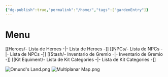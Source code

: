 ```yaml
---
{"dg-publish":true,"permalink":"/home/","tags":["gardenEntry"]}
---
```


# Menu
[[Heroes/- Lista de Heroes -\|- Lista de Heroes -]]
[[NPCs/- Lista de NPCs -\|- Lista de NPCs -]]
[[Stash/- Inventario de Gremio -\|- Inventario de Gremio -]]
[[Kit Equiment/- Lista de Kit Categories -\|- Lista de Kit Categories -]]

![Omund's Land.png](/img/user/Images/Omund's%20Land.png)
![Multiplanar Map.png](/img/user/Images/Multiplanar%20Map.png)
